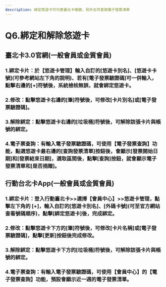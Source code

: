 ```yaml
---
description: 綁定悠遊卡可代表臺北卡帳號，另外也可查詢電子發票清單
---
```


# Q6.綁定和解除悠遊卡

## 臺北卡3.0官網\(一般會員或金質會員\)

### 1.綁定卡片：於【悠遊卡管理】輸入自訂的\[悠遊卡別名\]、\[悠遊卡卡號\]\(可參考網站左下角的說明\)、若有\[電子發票驗證碼\]可一併輸入，點擊右邊的\[+\]符號後，系統檢核無誤，就會綁定悠遊卡。

### 2.修改：點擊悠遊卡右邊的\[筆\]符號後，可修改\[卡片別名\]或\[電子發票驗證碼\]。

### 3.解除綁定：點擊悠遊卡右邊的\[垃圾桶\]符號後，可解除該張卡片與帳號的綁定。

### 4.電子票查詢：有輸入電子發票驗證碼，可使用【電子發票查詢】功能，點選悠遊卡最右邊的\[查詢發票清單\]按鈕後，會顯示\[發票開始日期\]和\[發票結束日期\]，選取區間後，點擊\[查詢\]按鈕，就會顯示電子發票清單和\[是否捐贈\]。

## 行動台北卡App\(一般會員或金質會員\)

### 1.綁定卡片：登入行動臺北卡&gt;&gt;選擇【會員中心】&gt;&gt;悠遊卡管理，點擊左下角的 \[+\]，輸入自訂的\[悠遊卡別名\]、\[外碼卡號\]\(可至官方網站查看號碼順序\)，點擊\[綁定悠遊卡\]後，完成綁定。

### 2.修改：點擊悠遊卡下方的\[筆\]符號後，可修改\[卡片名稱\]或\[電子發票驗證碼\]，點擊\[更新\]按鈕後完成修改。

### 3.解除綁定：點擊悠遊卡下方的\[垃圾桶\]符號後，可解除該張卡片與帳號的綁定。

### 4.電子票查詢：有輸入電子發票驗證碼，可使用【會員中心】的【電子發票查詢】功能，預設會顯示近一週的電子發票清單。



